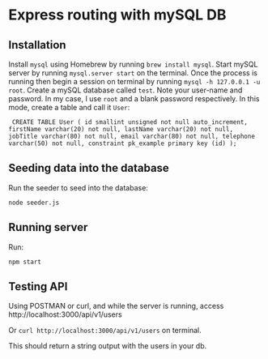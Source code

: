 # Express routing with mySQL DB

## Installation
Install `mysql` using Homebrew by running `brew install mysql`.
Start mySQL server by running `mysql.server start` on the terminal.
Once the process is running then begin a session on terminal by running `mysql -h 127.0.0.1 -u root`.
Create a mySQL database called `test`. Note your user-name and password. In my case, I use `root` and a blank password respectively.
In this mode, create a table and call it `User`:

```
 CREATE TABLE User ( id smallint unsigned not null auto_increment, firstName varchar(20) not null, lastName varchar(20) not null, jobTitle varchar(80) not null, email varchar(80) not null, telephone varchar(50) not null, constraint pk_example primary key (id) );
```

## Seeding data into the database
Run the seeder to seed into the database:
```
node seeder.js
```

## Running server
Run:
```
npm start
```

## Testing API
Using POSTMAN or curl, and while the server is running, access http://localhost:3000/api/v1/users

Or `curl http://localhost:3000/api/v1/users` on terminal.

This should return a string output with the users in your db.
